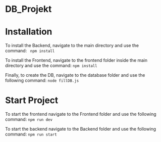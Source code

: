 # DB_Projekt

# Installation

To install the Backend, navigate to the main directory and use the command:
``` npm install```

To install the Frontend, navigate to the frontend folder inside the main directory and use the command:
```npm install```

Finally, to create the DB, navigate to the database folder and use the following command:
``` node fillDB.js ```

# Start Project

To start the frontend navigate to the Frontend folder and use the following command:
```npm run dev```

To start the backend navigate to the Backend folder and use the following command:
```npm run start```

